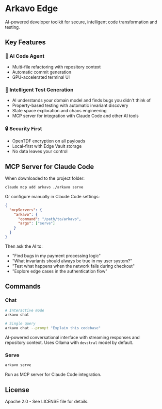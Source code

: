 # Arkavo Edge

AI-powered developer toolkit for secure, intelligent code transformation and testing.

## Key Features

### 🤖 AI Code Agent
- Multi-file refactoring with repository context
- Automatic commit generation
- GPU-accelerated terminal UI

### 🧠 Intelligent Test Generation
- AI understands your domain model and finds bugs you didn't think of
- Property-based testing with automatic invariant discovery
- State space exploration and chaos engineering
- MCP server for integration with Claude Code and other AI tools

### 🔒 Security First
- OpenTDF encryption on all payloads
- Local-first with Edge Vault storage
- No data leaves your control

## MCP Server for Claude Code

When downloaded to the project folder:
```bash
claude mcp add arkavo ./arkavo serve
```

Or configure manually in Claude Code settings:
```json
{
  "mcpServers": {
    "arkavo": {
      "command": "/path/to/arkavo",
      "args": ["serve"]
    }
  }
}
```

Then ask the AI to:
- "Find bugs in my payment processing logic"
- "What invariants should always be true in my user system?"
- "Test what happens when the network fails during checkout"
- "Explore edge cases in the authentication flow"

## Commands

### Chat
```bash
# Interactive mode
arkavo chat

# Single query
arkavo chat --prompt "Explain this codebase"
```

AI-powered conversational interface with streaming responses and repository context. Uses Ollama with `devstral` model by default.

### Serve
```bash
arkavo serve
```

Run as MCP server for Claude Code integration.

## License

Apache 2.0 - See LICENSE file for details.
